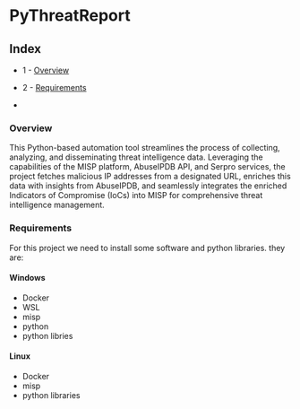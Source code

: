 # PyThreatReport

## Index

+ 1 - [Overview](#overview)
+ 2 - [Requirements](#requirements)
  

+ 
### Overview

  This Python-based automation tool streamlines the process of collecting, analyzing, and disseminating threat intelligence data. Leveraging the capabilities of the MISP platform, AbuseIPDB API, and Serpro services, the project fetches malicious IP            addresses from a designated URL, enriches this data with insights from AbuseIPDB, and seamlessly integrates the enriched Indicators of Compromise (IoCs) into MISP for comprehensive threat intelligence management.


### Requirements

  For this project we need to install some software and python libraries. they are:
  
  #### Windows
  + Docker
  + WSL
  + misp
  + python
  + python libries

  #### Linux

  + Docker
  + misp
  + python libraries

  
